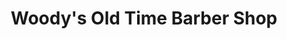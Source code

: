 ---
title: "Woody's Old Time Barber Shop"
url: /atascadero/woodys-old-time-barber-shop/
shop: Friseur
---